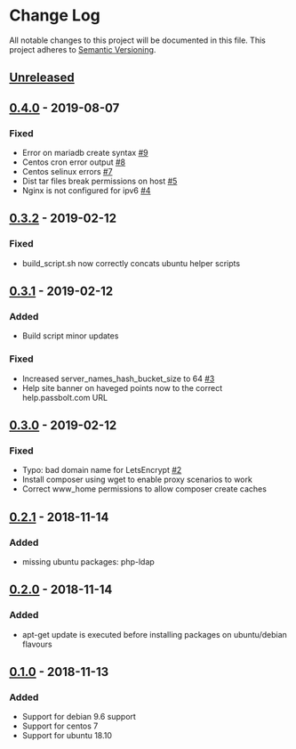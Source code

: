 # Change Log

All notable changes to this project will be documented in this file.
This project adheres to [Semantic Versioning](http://semver.org/).

## [Unreleased](https://github.com/passbolt/passbolt_install_scripts/compare/v0.3.1...HEAD)

## [0.4.0](https://github.com/passbolt/passbolt_install_scripts/compare/v0.4.0..v0.3.2) - 2019-08-07

### Fixed
- Error on mariadb create syntax [#9](https://github.com/passbolt/passbolt_install_scripts/issues/9)
- Centos cron error output [#8](https://github.com/passbolt/passbolt_install_scripts/issues/8)
- Centos selinux errors [#7](https://github.com/passbolt/passbolt_install_scripts/issues/7)
- Dist tar files break permissions on host [#5](https://github.com/passbolt/passbolt_install_scripts/issues/5)
- Nginx is not configured for ipv6 [#4](https://github.com/passbolt/passbolt_install_scripts/issues/4)

## [0.3.2](https://github.com/passbolt/passbolt_install_scripts/compare/v0.3.2..v0.3.1) - 2019-02-12

### Fixed
- build_script.sh now correctly concats ubuntu helper scripts

## [0.3.1](https://github.com/passbolt/passbolt_install_scripts/compare/v0.3.1..v0.3.0) - 2019-02-12

### Added

- Build script minor updates

### Fixed

- Increased server_names_hash_bucket_size to 64 [#3](https://github.com/passbolt/passbolt_install_scripts/issues/3)
- Help site banner on haveged points now to the correct help.passbolt.com URL

## [0.3.0](https://github.com/passbolt/passbolt_install_scripts/compare/v0.3.0..v0.2.1) - 2019-02-12

### Fixed

- Typo: bad domain name for LetsEncrypt [#2](https://github.com/passbolt/passbolt_install_scripts/pull/2)
- Install composer using wget to enable proxy scenarios to work
- Correct www_home permissions to allow composer create caches

## [0.2.1](https://github.com/passbolt/passbolt_install_scripts/compare/v0.2.1..v0.2.0) - 2018-11-14

### Added

- missing ubuntu packages: php-ldap

## [0.2.0](https://github.com/passbolt/passbolt_install_scripts/compare/v0.2.0..v0.1.0) - 2018-11-14

### Added

- apt-get update is executed before installing packages on ubuntu/debian flavours

## [0.1.0](https://github.com/passbolt/passbolt_install_scripts/releases/tag/v0.1.0) - 2018-11-13

### Added

- Support for debian 9.6 support
- Support for centos 7
- Support for ubuntu 18.10
